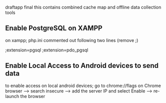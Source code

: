 draftapp final
this contains combined cache map and offline data collection tools

<h2>Enable PostgreSQL on XAMPP</h2>
on xampp; php.ini commented out following two lines (remove ;)

;extension=pgsql
;extension=pdo_pgsql

<h2>Enable Local Access to Android devices to send data</h2>
to enable access on local android devices; go to chrome://flags on Chrome browser --> search insecure --> add the server IP and select Enable --> re-launch the browser 